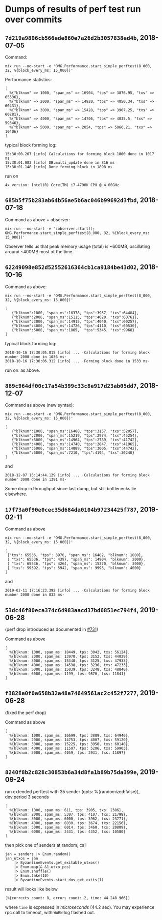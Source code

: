 # Dumps of results of perf test run over commits

## `7d219a9806cb566ede860e7a26d2b3057838ed4b`, 2018-07-05

Command:

```
mix run --no-start -e 'OMG.Performance.start_simple_perftest(8_000, 32, %{block_every_ms: 15_000})'
```

Performance statistics:
```
[
  %{"blknum" => 1000, "span_ms" => 16904, "tps" => 3876.95, "txs" => 65536},
  %{"blknum" => 2000, "span_ms" => 14920, "tps" => 4050.34, "txs" => 60431},
  %{"blknum" => 3000, "span_ms" => 15428, "tps" => 3907.25, "txs" => 60281},
  %{"blknum" => 4000, "span_ms" => 14706, "tps" => 4035.5, "txs" => 59346},
  %{"blknum" => 5000, "span_ms" => 2054, "tps" => 5066.21, "txs" => 10406}
]

```

typical block forming log:
```
15:30:00.267 [info] Calculations for forming block 1000 done in 1017 ms
15:30:01.083 [info] DB.multi_update done in 816 ms
15:30:01.148 [info] Done forming block in 1898 ms
```

run on
```
4x version: Intel(R) Core(TM) i7-4790K CPU @ 4.00GHz
```

## `685b5f75b283ab64b56ae5b6ac046b99692d3fbd`, 2018-07-18

Command as above + observer:

```
mix run --no-start -e ':observer.start(); OMG.Performance.start_simple_perftest(8_000, 32, %{block_every_ms: 15_000})'
```

Observer tells us that peak memory usage (total) is ~600MB, oscillating around ~400MB most of the time.

## `62249098e852d52552616364cb1ca9184be43d02`, 2018-10-16

Command as above:

```
mix run --no-start -e 'OMG.Performance.start_simple_perftest(8_000, 32, %{block_every_ms: 15_000})'
```

```
[
   {"blknum":1000, "span_ms":16378, "tps":3937, "txs":64484},
   {"blknum":2000, "span_ms":15115, "tps":4020, "txs":60761},
   {"blknum":3000, "span_ms":14915, "tps":4040, "txs":60257},
   {"blknum":4000, "span_ms":14726, "tps":4110, "txs":60530},
   {"blknum":5000, "span_ms":1865,  "tps":5345, "txs":9968}
]
```

typical block forming log:
```
2018-10-16 17:30:05.815 [info] ... ⋅Calculations for forming block number 2000 done in 1036 ms⋅
2018-10-16 17:30:06.312 [info] ... ⋅Forming block done in 1533 ms⋅
```

run on: as above.

## `869c964df00c17a54b399c33c8e917d23ab05dd7`, 2018-12-07

Command as above (new syntax):

```
mix run --no-start -e 'OMG.Performance.start_simple_perftest(8_000, 32, %{block_every_ms: 15_000})'
```

```
[
   {"blknum":1000, "span_ms":16488, "tps":3157, "txs":52057},
   {"blknum":2000, "span_ms":15219, "tps":2974, "txs":45254},
   {"blknum":3000, "span_ms":14964, "tps":2789, "txs":41742},
   {"blknum":4000, "span_ms":14740, "tps":2847, "txs":41965},
   {"blknum":5000, "span_ms":14889, "tps":3005, "txs":44742},
   {"blknum":6000, "span_ms":7210, "tps":4194, "txs":30240}
]
```

and

```
2018-12-07 15:14:44.129 [info] ... ⋅Calculations for forming block number 3000 done in 1391 ms⋅
```

Some drop in throughput since last dump, but still bottlenecks lie elsewhere.

## `17f73a0f90e0cec35d684da0104b97234425f787`, 2019-02-11

Command as above

```
mix run --no-start -e 'OMG.Performance.start_simple_perftest(8_000, 32, %{block_every_ms: 15_000})'
```

```
[
 {"txs": 65536, "tps": 3976, "span_ms": 16482, "blknum": 1000},
 { "txs": 65536, "tps": 4397, "span_ms": 14904, "blknum": 2000},
 { "txs": 65536, "tps": 4264, "span_ms": 15370, "blknum": 3000},
 { "txs": 59392, "tps": 5942, "span_ms": 9995, "blknum": 4000}
]
```

and
```
2019-02-11 17:16:23.392 [info] ... ⋅Calculations for forming block number 2000 done in 832 ms⋅
```

## `53dc46f80eca374c64983aacd37bd6851ec794f4`, 2019-06-28

(perf drop introduced as documented in [#731](https://github.com/omisego/elixir-omg/issues/731))

Command as above

```
[
  %{blknum: 1000, span_ms: 18449, tps: 3042, txs: 56124},
  %{blknum: 2000, span_ms: 13970, tps: 3152, txs: 44029},
  %{blknum: 3000, span_ms: 15340, tps: 3125, txs: 47933},
  %{blknum: 4000, span_ms: 14598, tps: 3236, txs: 47233},
  %{blknum: 5000, span_ms: 15039, tps: 3248, txs: 48840},
  %{blknum: 6000, span_ms: 1199, tps: 9876, txs: 11841}
]
```

## `f3828a0f0a658b32a48a74649561ac2c452f7277`, 2019-06-28

(fixed the perf drop)

Command as above

```
[
  %{blknum: 1000, span_ms: 16699, tps: 3889, txs: 64940},
  %{blknum: 2000, span_ms: 14753, tps: 4007, txs: 59120},
  %{blknum: 3000, span_ms: 15225, tps: 3950, txs: 60140},
  %{blknum: 4000, span_ms: 11507, tps: 5206, txs: 59903},
  %{blknum: 5000, span_ms: 4059, tps: 2931, txs: 11897}
]
```

## `8240f8b2c828c30853b6a34d8fa1b89b75da399e`, 2019-09-24

run extended perftest with 35 sender (opts: %{randomized:false}), dev.period 3 seconds

```
[
  %{blknum: 1000, span_ms: 611, tps: 3905, txs: 2386},
  %{blknum: 2000, span_ms: 5307, tps: 4107, txs: 21798},
  %{blknum: 3000, span_ms: 6000, tps: 3962, txs: 23771},
  %{blknum: 4000, span_ms: 6030, tps: 3674, txs: 22156},
  %{blknum: 5000, span_ms: 6014, tps: 3460, txs: 20809},
  %{blknum: 6000, span_ms: 2431, tps: 4352, txs: 10580}
]
```

then pick one of senders at random, call

```
jan = senders |> Enum.random()
jan_utxos = jan
    |> ByzantineEvents.get_exitable_utxos() 
    |> Enum.map(& &1.utxo_pos) 
    |> Enum.shuffle() 
    |> Enum.take(10)
    |> ByzantineEvents.start_dos_get_exits(1)
```

result will looks like below

```
[%{corrects_count: 8, errors_count: 2, time: 44_248_966}]
```

where `time` is expressed in _microseconds_ (44.2 sec).
You may experience rpc call to timeout, with `WARN` log flashed out.
